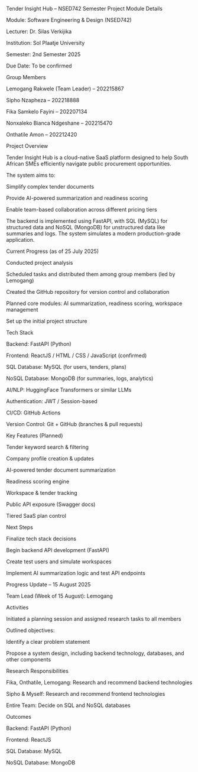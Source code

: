 Tender Insight Hub – NSED742 Semester Project
Module Details

Module: Software Engineering & Design (NSED742)

Lecturer: Dr. Silas Verkijika

Institution: Sol Plaatje University

Semester: 2nd Semester 2025

Due Date: To be confirmed

Group Members

Lemogang Rakwele (Team Leader) – 202215867

Sipho Nzapheza – 202218888

Fika Samkelo Fayini – 202207134

Nonxaleko Bianca Ndgeshane – 202215470

Onthatile Amon – 202212420

Project Overview

Tender Insight Hub is a cloud-native SaaS platform designed to help South African SMEs efficiently navigate public procurement opportunities.

The system aims to:

Simplify complex tender documents

Provide AI-powered summarization and readiness scoring

Enable team-based collaboration across different pricing tiers

The backend is implemented using FastAPI, with SQL (MySQL) for structured data and NoSQL (MongoDB) for unstructured data like summaries and logs. The system simulates a modern production-grade application.

Current Progress (as of 25 July 2025)

Conducted project analysis

Scheduled tasks and distributed them among group members (led by Lemogang)

Created the GitHub repository for version control and collaboration

Planned core modules: AI summarization, readiness scoring, workspace management

Set up the initial project structure

Tech Stack

Backend: FastAPI (Python)

Frontend: ReactJS / HTML / CSS / JavaScript (confirmed)

SQL Database: MySQL (for users, tenders, plans)

NoSQL Database: MongoDB (for summaries, logs, analytics)

AI/NLP: HuggingFace Transformers or similar LLMs

Authentication: JWT / Session-based

CI/CD: GitHub Actions

Version Control: Git + GitHub (branches & pull requests)

Key Features (Planned)

Tender keyword search & filtering

Company profile creation & updates

AI-powered tender document summarization

Readiness scoring engine

Workspace & tender tracking

Public API exposure (Swagger docs)

Tiered SaaS plan control

Next Steps

Finalize tech stack decisions

Begin backend API development (FastAPI)

Create test users and simulate workspaces

Implement AI summarization logic and test API endpoints

Progress Update – 15 August 2025

Team Lead (Week of 15 August): Lemogang

Activities

Initiated a planning session and assigned research tasks to all members

Outlined objectives:

Identify a clear problem statement

Propose a system design, including backend technology, databases, and other components

Research Responsibilities

Fika, Onthatile, Lemogang: Research and recommend backend technologies

Sipho & Myself: Research and recommend frontend technologies

Entire Team: Decide on SQL and NoSQL databases

Outcomes

Backend: FastAPI (Python)

Frontend: ReactJS

SQL Database: MySQL

NoSQL Database: MongoDB
